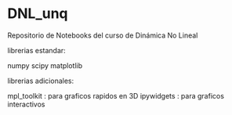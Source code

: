 # DNL_unq
Repositorio de Notebooks del curso de Dinámica No Lineal

librerias estandar:

numpy
scipy
matplotlib

librerias adicionales:

mpl_toolkit : para graficos rapidos en 3D
ipywidgets : para graficos interactivos
